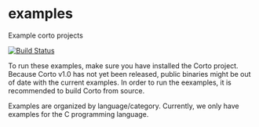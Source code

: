 # examples
Example corto projects

[![Build Status](https://travis-ci.org/cortoproject/examples.svg?branch=master)](https://travis-ci.org/cortoproject/examples)

To run these examples, make sure you have installed the Corto project. Because Corto v1.0 has not yet been released, public binaries might be out of date with the current examples. In order to run the eexamples, it is recommended to build Corto from source.

Examples are organized by language/category. Currently, we only have examples for the C programming language.
